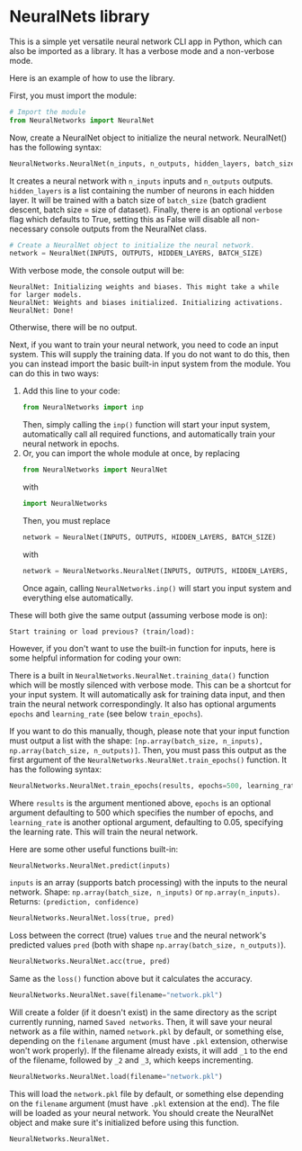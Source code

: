 # NeuralNets library
This is a simple yet versatile neural network CLI app in Python, which can also be imported as a library. It has a verbose mode and a non-verbose mode.

Here is an example of how to use the library.

First, you must import the module:
```python
# Import the module
from NeuralNetworks import NeuralNet
```
Now, create a NeuralNet object to initialize the neural network. NeuralNet() has the following syntax: 
```python
NeuralNetworks.NeuralNet(n_inputs, n_outputs, hidden_layers, batch_size, verbose=True)
```
It creates a neural network with `n_inputs` inputs and `n_outputs` outputs. `hidden_layers` is a list containing the number of neurons in each hidden layer. It will be trained with a batch size of `batch_size` (batch gradient descent, batch size = size of dataset). Finally, there is an optional `verbose` flag which defaults to True, setting this as False will disable all non-necessary console outputs from the NeuralNet class.
```python
# Create a NeuralNet object to initialize the neural network.
network = NeuralNet(INPUTS, OUTPUTS, HIDDEN_LAYERS, BATCH_SIZE)
```
With verbose mode, the console output will be:
```
NeuralNet: Initializing weights and biases. This might take a while for larger models.
NeuralNet: Weights and biases initialized. Initializing activations.
NeuralNet: Done!
```
Otherwise, there will be no output.

Next, if you want to train your neural network, you need to code an input system. This will supply the training data. If you do not want to do this, then you can instead import the basic built-in input system from the module. You can do this in two ways:
1. Add this line to your code:
   ```python
   from NeuralNetworks import inp
   ```
   Then, simply calling the `inp()` function will start your input system, automatically call all required functions, and automatically train your neural network in epochs.
2. Or, you can import the whole module at once, by replacing
   ```python
   from NeuralNetworks import NeuralNet
   ```
   with
   ```python
   import NeuralNetworks
   ```
   Then, you must replace
   ```python
   network = NeuralNet(INPUTS, OUTPUTS, HIDDEN_LAYERS, BATCH_SIZE)
   ```
   with
   ```python
   network = NeuralNetworks.NeuralNet(INPUTS, OUTPUTS, HIDDEN_LAYERS, BATCH_SIZE)
   ```
   Once again, calling `NeuralNetworks.inp()` will start you input system and everything else automatically.

These will both give the same output (assuming verbose mode is on):
```
Start training or load previous? (train/load): 
```
However, if you don't want to use the built-in function for inputs, here is some helpful information for coding your own:

There is a built in `NeuralNetworks.NeuralNet.training_data()` function which will be mostly silenced with verbose mode. This can be a shortcut for your input system. It will automatically ask for training data input, and then train the neural network correspondingly. It also has optional arguments `epochs` and `learning_rate` (see below `train_epochs`).

If you want to do this manually, though, please note that your input function must output a list with the shape: `[np.array(batch_size, n_inputs), np.array(batch_size, n_outputs)]`. Then, you must pass this output as the first argument of the `NeuralNetworks.NeuralNet.train_epochs()` function. It has the following syntax:
```python
NeuralNetworks.NeuralNet.train_epochs(results, epochs=500, learning_rate=0.05)
```
Where `results` is the argument mentioned above, `epochs` is an optional argument defaulting to 500 which specifies the number of epochs, and `learning_rate` is another optional argument, defaulting to 0.05, specifying the learning rate. This will train the neural network.

Here are some other useful functions built-in:
```python
NeuralNetworks.NeuralNet.predict(inputs)
```
`inputs` is an array (supports batch processing) with the inputs to the neural network. Shape: `np.array(batch_size, n_inputs)` or `np.array(n_inputs)`. Returns: `(prediction, confidence)`
```python
NeuralNetworks.NeuralNet.loss(true, pred)
```
Loss between the correct (true) values `true` and the neural network's predicted values `pred` (both with shape `np.array(batch_size, n_outputs)`).
```python
NeuralNetworks.NeuralNet.acc(true, pred)
```
Same as the `loss()` function above but it calculates the accuracy.
```python
NeuralNetworks.NeuralNet.save(filename="network.pkl")
```
Will create a folder (if it doesn't exist) in the same directory as the script currently running, named `Saved networks`. Then, it will save your neural network as a file within, named `network.pkl` by default, or something else, depending on the `filename` argument (must have `.pkl` extension, otherwise won't work properly). If the filename already exists, it will add `_1` to the end of the filename, followed by `_2` and `_3`, which keeps incrementing.
```python
NeuralNetworks.NeuralNet.load(filename="network.pkl")
```
This will load the `network.pkl` file by default, or something else depending on the `filename` argument (must have `.pkl` extension at the end). The file will be loaded as your neural network. You should create the NeuralNet object and make sure it's initialized before using this function.
```python
NeuralNetworks.NeuralNet.
```
